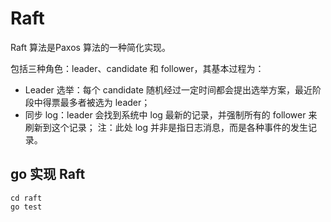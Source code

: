 # Raft
Raft 算法是Paxos 算法的一种简化实现。

包括三种角色：leader、candidate 和 follower，其基本过程为：

- Leader 选举：每个 candidate 随机经过一定时间都会提出选举方案，最近阶段中得票最多者被选为 leader；
- 同步 log：leader 会找到系统中 log 最新的记录，并强制所有的 follower 来刷新到这个记录；
注：此处 log 并非是指日志消息，而是各种事件的发生记录。


## go 实现 Raft
```
cd raft
go test
```
 